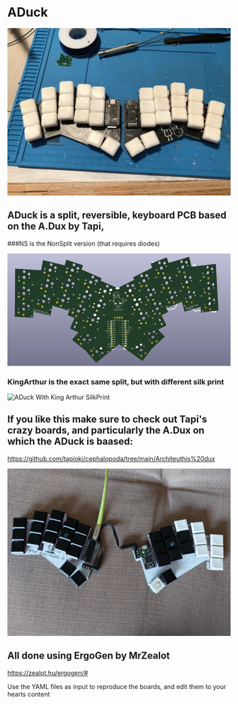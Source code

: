 # ADuck
![ADuck Built](/ADuck%20%40%20slowne%20-%20Imgur.jpg)

## ADuck is a split, reversible, keyboard PCB based on the A.Dux by Tapi,
###NS is the NonSplit version (that requires diodes)

![ADuck NS PCB](/NS/ADuck%20NS%20LE.png)

### KingArthur is the exact same split, but with different silk print

![ADuck With King Arthur SilkPrint](/KingArthurSilkPrint/ADucKingArthur.jpg)

## If you like this make sure to check out Tapi's crazy boards, and particularly the A.Dux on which the ADuck is baased:
https://github.com/tapioki/cephalopoda/tree/main/Architeuthis%20dux

![ADuck vs A.Dux](/ADuck%20vs%20ADux.jpeg)


## All done using ErgoGen by MrZealot
https://zealot.hu/ergogen/#

Use the YAML files as input to reproduce the boards, and edit them to your hearts content
